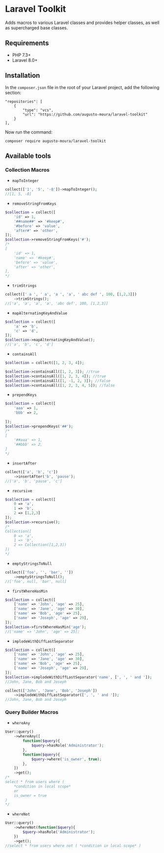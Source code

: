 # Laravel Toolkit
Adds macros to various Laravel classes and provides helper classes, as well as supercharged base classes.

## Requirements
* PHP 7.3+
* Laravel 8.0+

## Installation
In the `composer.json` file in the root of your Laravel project, add the following section:
```
"repositories": [
	{
		"type": "vcs",
		"url": "https://github.com/augusto-moura/laravel-toolkit"
	}
],
```

Now run the command:
```
composer require augusto-moura/laravel-toolkit
```

## Available tools

### Collection Macros

- `mapToInteger`
```php
collect(['1', '5', '-8'])->mapToInteger();
//[1, 5, -8]
```

- `removeStringFromKeys`
```php
$collection = collect([
	'id' => 1,
	'##name##' => '#keep#',
	'#before' => 'value',
	'after#' => 'other',
]);
$collection->removeStringFromKeys('#');
/*
[
	'id' => 1,
	'name' => '#keep#',
	'before' => 'value',
	'after' => 'other',
],
*/
```

- `trimStrings`
```php
collect([' a ', ' a', 'a ', 'a', ' abc def ', 100, [1,2,3]])
	->trimStrings();
//['a', 'a', 'a', 'a', 'abc def', 100, [1,2,3]]
```

- `mapAlternatingKeyAndValue`
```php
$collection = collect([
	'a' => 'b',
	'c' => 'd',
]);
$collection->mapAlternatingKeyAndValue();
//['a', 'b', 'c', 'd']
```

- `containsAll`
```php
$collection = collect([1, 2, 3, 4]);

$collection->containsAll([1, 2, 3]); //true
$collection->containsAll([1, 2, 3, 4]); //true
$collection->containsAll([1, -1, 2, 3]); //false
$collection->containsAll([1, 2, 3, 4, 5]); //false
```

- `prependKeys`
```php
$collection = collect([
	'aaa' => 1,
	'bbb' => 2,
	
]);
$collection->prependKeys('##');
/*
[
	'##aaa' => 1,
	'##bbb' => 2, 
]
*/
```

- `insertAfter`
```php
collect(['a', 'b', 'c'])
	->insertAfter('b', 'pause');
//['a', 'b', 'pause', 'c']
```

- `recursive`
```php
$collection = collect([
	0 => 'a', 
	1 => 'b', 
	2 => [1,2,3]
]);
$collection->recursive();
/* 
Collection([
	0 => 'a', 
	1 => 'b', 
	2 => Collection([1,2,3])
])
*/
```

- `emptyStringsToNull`
```php
collect(['foo', '', 'bar', ''])
	->emptyStringsToNull();
//['foo', null, 'bar', null]
```

- `firstWhereHasMin`
```php
$collection = collect([
	['name' => 'John', 'age' => 25],
	['name' => 'Jane', 'age' => 30],
	['name' => 'Bob', 'age' => 25],
	['name' => 'Joseph', 'age' => 29],
]);
$collection->firstWhereHasMin('age');
//['name' => 'John', 'age' => 25];
```

- `implodeWithDiffLastSeparator`
```php
$collection = collect([
	['name' => 'John', 'age' => 25],
	['name' => 'Jane', 'age' => 30],
	['name' => 'Bob', 'age' => 25],
	['name' => 'Joseph', 'age' => 29],
]);
$collection->implodeWithDiffLastSeparator('name', [', ', ' and ']);
//John, Jane, Bob and Joseph

collect(['John', 'Jane', 'Bob', 'Joseph'])
	->implodeWithDiffLastSeparator([', ', ' and ']);
//John, Jane, Bob and Joseph
```

### Query Builder Macros

- `whereAny`
```php
User::query()
	->whereAny([
		function($query){
			$query->hasRole('Administrator');
		},
		function($query){
			$query->where('is_owner', true);
		},
	])
	->get();
/*
select * from users where (
	*condition in local scope*
	or
	is_owner = true
)
*/
``` 

- `whereNot`
```php
User::query()
	->whereNot(function($query){
		$query->hasRole('Administrator');
	})
	->get();
//select * from users where not ( *condition in local scope* )
``` 
